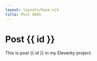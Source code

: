 ```yaml
---
layout: layouts/base.njk
title: Post 4695
---
```


# Post {{ id }}

This is post {{ id }} in my Eleventy project.
